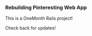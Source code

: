 <h3> Rebuilding Pinteresting Web App</h3>

This is a OneMonth Rails project!

Check back for updates!


